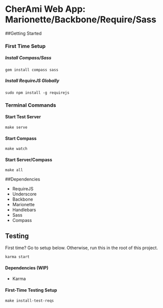 CherAmi Web App: Marionette/Backbone/Require/Sass
==========================================

##Getting Started

### First Time Setup

##### Install Compass/Sass

	gem install compass sass


##### Install RequireJS Globally

	sudo npm install -g requirejs

### Terminal Commands	

#### Start Test Server

	make serve
	
#### Start Compass
	
	make watch
	
#### Start Server/Compass

	make all

##Dependencies

* RequireJS
* Underscore
* Backbone
* Marionette
* Handlebars
* Sass
* Compass


## Testing
First time? Go to setup below. Otherwise, run this in the root of this project.

	karma start

#### Dependencies (WIP)

* Karma

#### First-Time Testing Setup

	make install-test-reqs





